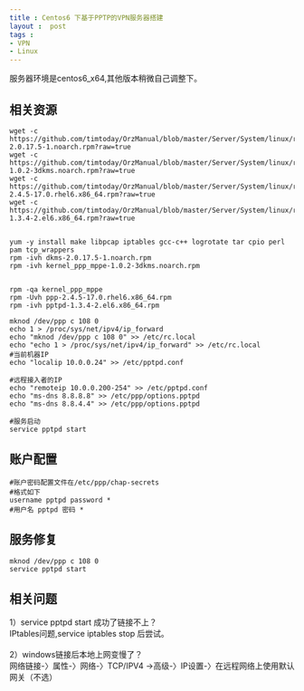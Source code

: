 ```yaml
---
title : Centos6 下基于PPTP的VPN服务器搭建
layout :  post
tags : 
- VPN
- Linux
---
```

服务器环境是centos6_x64,其他版本稍微自己调整下。

相关资源
------------
    wget -c https://github.com/timtoday/OrzManual/blob/master/Server/System/linux/resource/vpn/dkms-2.0.17.5-1.noarch.rpm?raw=true
    wget -c https://github.com/timtoday/OrzManual/blob/master/Server/System/linux/resource/vpn/kernel_ppp_mppe-1.0.2-3dkms.noarch.rpm?raw=true
    wget -c https://github.com/timtoday/OrzManual/blob/master/Server/System/linux/resource/vpn/ppp-2.4.5-17.0.rhel6.x86_64.rpm?raw=true
    wget -c https://github.com/timtoday/OrzManual/blob/master/Server/System/linux/resource/vpn/pptpd-1.3.4-2.el6.x86_64.rpm?raw=true


    yum -y install make libpcap iptables gcc-c++ logrotate tar cpio perl pam tcp_wrappers
    rpm -ivh dkms-2.0.17.5-1.noarch.rpm
  	rpm -ivh kernel_ppp_mppe-1.0.2-3dkms.noarch.rpm


    rpm -qa kernel_ppp_mppe
  	rpm -Uvh ppp-2.4.5-17.0.rhel6.x86_64.rpm	
  	rpm -ivh pptpd-1.3.4-2.el6.x86_64.rpm

    mknod /dev/ppp c 108 0 
  	echo 1 > /proc/sys/net/ipv4/ip_forward 
  	echo "mknod /dev/ppp c 108 0" >> /etc/rc.local
  	echo "echo 1 > /proc/sys/net/ipv4/ip_forward" >> /etc/rc.local
    #当前机器IP
  	echo "localip 10.0.0.24" >> /etc/pptpd.conf

    #远程接入者的IP
  	echo "remoteip 10.0.0.200-254" >> /etc/pptpd.conf
  	echo "ms-dns 8.8.8.8" >> /etc/ppp/options.pptpd
  	echo "ms-dns 8.8.4.4" >> /etc/ppp/options.pptpd

    #服务启动
    service pptpd start

账户配置
------------
    #账户密码配置文件在/etc/ppp/chap-secrets
    #格式如下
    username pptpd password *
    #用户名 pptpd 密码 *
    
服务修复
--------------

    mknod /dev/ppp c 108 0
    service pptpd start
    
相关问题
------------------
1）service pptpd start 成功了链接不上？<br/>
    IPtables问题,service iptables stop 后尝试。<br/><br/>
2）windows链接后本地上网变慢了？<br/>
    网络链接-〉属性-〉网络-〉TCP/IPV4 ->高级-〉IP设置-〉在远程网络上使用默认网关（不选）<br/>
    
    




